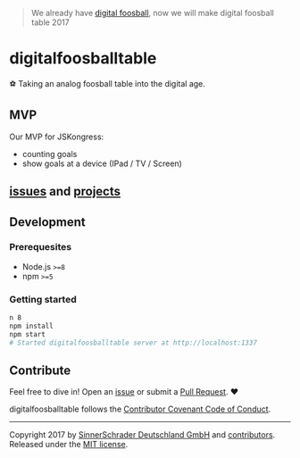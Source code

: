 > We already have [digital foosball](https://github.com/sinnerschrader/digitalfoosball), now we will make digital foosball table 2017
# digitalfoosballtable 
⚽ Taking an analog foosball table into the digital age.

## MVP

Our MVP for JSKongress:

* counting goals
* show goals at a device (IPad / TV / Screen)

## [issues](https://github.com/sinnerschrader/digitalfoosballtable/issues) and [projects](https://github.com/sinnerschrader/digitalfoosballtable/projects) ##


## Development

### Prerequesites

* Node.js `>=8`
* npm `>=5`

### Getting started

```sh
n 8
npm install
npm start
# Started digitalfoosballtable server at http://localhost:1337
```


## Contribute 
Feel free to dive in! Open an
[issue](https://github.com/sinnerschrader/digitalfoosballtable/issues/new) or
submit a [Pull Request](https://github.com/sinnerschrader/digitalfoosballtable/compare). ❤️

digitalfoosballtable follows the [Contributor Covenant Code of Conduct](https://github.com/sinnerschrader/digitalfoosballtable/blob/master/Code_of_Conduct.md).

---------------

Copyright 2017 by [SinnerSchrader Deutschland GmbH](https://github.com/sinnerschrader/) and [contributors](https://github.com/sinnerschrader/digitalfoosballtable/graphs/contributors).
Released under the [MIT license](/blob/master/LICENSE).

